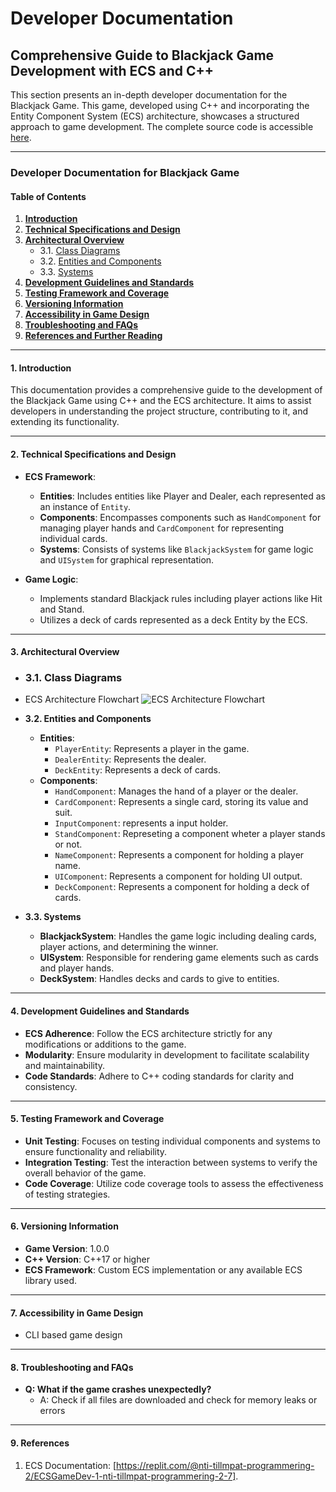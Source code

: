 # Developer Documentation

## Comprehensive Guide to Blackjack Game Development with ECS and C++

This section presents an in-depth developer documentation for the Blackjack Game. This game, developed using C++ and incorporating the Entity Component System (ECS) architecture, showcases a structured approach to game development. The complete source code is accessible [here](<https://github.com/F4TAM/BlackJack-ECS>).

---

### Developer Documentation for Blackjack Game

#### Table of Contents
1. **[Introduction](#1-introduction)**
2. **[Technical Specifications and Design](#2-technical-specifications-and-design)**
3. **[Architectural Overview](#3-architectural-overview)**
    - 3.1. [Class Diagrams](#31-class-diagrams)
    - 3.2. [Entities and Components](#32-entities-and-components)
    - 3.3. [Systems](#33-systems)
4. **[Development Guidelines and Standards](#4-development-guidelines-and-standards)**
5. **[Testing Framework and Coverage](#5-testing-framework-and-coverage)**
6. **[Versioning Information](#6-versioning-information)**
7. **[Accessibility in Game Design](#8-accessibility-in-game-design)**
8. **[Troubleshooting and FAQs](#9-troubleshooting-and-faqs)**
9. **[References and Further Reading](#11-references-and-further-reading)**


---

#### 1. Introduction

This documentation provides a comprehensive guide to the development of the Blackjack Game using C++ and the ECS architecture. It aims to assist developers in understanding the project structure, contributing to it, and extending its functionality.

---

#### 2. Technical Specifications and Design

- **ECS Framework**:
  - **Entities**: Includes entities like Player and Dealer, each represented as an instance of `Entity`.
  - **Components**: Encompasses components such as `HandComponent` for managing player hands and `CardComponent` for representing individual cards.
  - **Systems**: Consists of systems like `BlackjackSystem` for game logic and `UISystem` for graphical representation.

- **Game Logic**:
  - Implements standard Blackjack rules including player actions like Hit and Stand.
  - Utilizes a deck of cards represented as a deck Entity by the ECS.

---

#### 3. Architectural Overview

- ### 3.1. Class Diagrams
- ECS Architecture Flowchart
![ECS Architecture Flowchart](https://i.ibb.co/SNKszfB/chart-programmering.jpg)
  

- **3.2. Entities and Components**
  - **Entities**:
    - `PlayerEntity`: Represents a player in the game.
    - `DealerEntity`: Represents the dealer.
    - `DeckEntity`: Represents a deck of cards.
  - **Components**:
    - `HandComponent`: Manages the hand of a player or the dealer.
    - `CardComponent`: Represents a single card, storing its value and suit.
    - `InputComponent`: represents a input holder. 
    - `StandComponent`: Represeting a component wheter a player stands or not.
    - `NameComponent`: Represents a component for holding a player name.
    - `UIComponent`: Represents a component for holding UI output.
    - `DeckComponent`: Represents a component for holding a deck of cards.

- **3.3. Systems**
  - **BlackjackSystem**: Handles the game logic including dealing cards, player actions, and determining the winner.
  - **UISystem**: Responsible for rendering game elements such as cards and player hands.
  - **DeckSystem**: Handles decks and cards to give to entities.

---

#### 4. Development Guidelines and Standards

- **ECS Adherence**: Follow the ECS architecture strictly for any modifications or additions to the game.
- **Modularity**: Ensure modularity in development to facilitate scalability and maintainability.
- **Code Standards**: Adhere to C++ coding standards for clarity and consistency.

---

#### 5. Testing Framework and Coverage

- **Unit Testing**: Focuses on testing individual components and systems to ensure functionality and reliability.
- **Integration Testing**: Test the interaction between systems to verify the overall behavior of the game.
- **Code Coverage**: Utilize code coverage tools to assess the effectiveness of testing strategies.

---

#### 6. Versioning Information

- **Game Version**: 1.0.0
- **C++ Version**: C++17 or higher
- **ECS Framework**: Custom ECS implementation or any available ECS library used.

---

#### 7. Accessibility in Game Design

- CLI based game design

---

#### 8. Troubleshooting and FAQs

- **Q: What if the game crashes unexpectedly?**
  - A: Check if all files are downloaded and check for memory leaks or errors

---


#### 9. References

1. ECS Documentation: [https://replit.com/@nti-tillmpat-programmering-2/ECSGameDev-1-nti-tillmpat-programmering-2-7].


